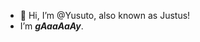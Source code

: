 - 👋 Hi, I’m @Yusuto, also known as Justus!
- I’m ***gAaaAaAy***.

<!---
Yusuto/Yusuto is a ✨ special ✨ repository because its `README.md` (this file) appears on your GitHub profile.
You can click the Preview link to take a look at your changes.
--->
